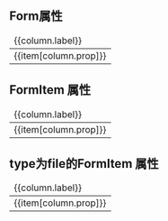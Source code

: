 
## Form属性

<!-- <CurdTable :data="data" :columns="columns" :option="option"></CurdTable> -->
<table>
    <thead>
        <tr>
            <td v-for="column in columns" :key="column.prop">{{column.label}}</td>
        </tr>
    </thead>
    <tbody>
        <tr v-for="(item,i) in data" :key="item.prop">
            <td v-for="column in columns" :key="column.prop">{{item[column.prop]}}</td>
        </tr>
    </tbody>
</table>

## FormItem 属性

<!-- <CurdTable :data="data1" :columns="columns" :option="option"></CurdTable> -->
<table>
    <thead>
        <tr>
            <td v-for="column in columns" :key="column.prop">{{column.label}}</td>
        </tr>
    </thead>
    <tbody>
        <tr v-for="(item,i) in data1" :key="item.prop">
            <td v-for="column in columns" :key="column.prop">{{item[column.prop]}}</td>
        </tr>
    </tbody>
</table>

## type为file的FormItem 属性

<!-- <CurdTable :data="data2" :columns="columns" :option="option"></CurdTable> -->
<table>
    <thead>
        <tr>
            <td v-for="column in columns" :key="column.prop">{{column.label}}</td>
        </tr>
    </thead>
    <tbody>
        <tr v-for="(item,i) in data2" :key="item.prop">
            <td v-for="column in columns" :key="column.prop">{{item[column.prop]}}</td>
        </tr>
    </tbody>
</table>


<script setup>
import { ref } from "vue"
const columns = ref([
  {prop: "prop",label:"属性"},
  {prop: "desc",label:"说明"},
  {prop: "type",label:"类型"},
  {prop: "opValue",label:"可选值"},
  {prop: "deValue",label:"默认值"},
])
const option = {
    hideMenu: true, // 是否隐藏右侧工具菜单
    hideOperation: true, // 是否隐藏操作列
    hideBtnAdd: true, // 是否隐藏添加按钮
    pageHide: true, // 是否隐藏分页器
}
const data = ref([
    {prop: "model", desc:"表单数据对象",type: "object",opValue: "--",deValue: "--"},
    {prop: "inline", desc:"行内表单模式",type: "boolean",opValue: "--",deValue: "false"}
])

// FormItem属性
const data1 = ref([
    {prop: "prop", desc:"表单域model字段",type: "string",opValue: "--",deValue: "--"},
    {prop: "label", desc:"标签",type: "string",opValue: "--",deValue: "--"},
    {prop: "label-width", desc:"标签的宽度",type: "string|number",opValue: "--",deValue: "--"},
    {prop: "label", desc:"标签",type: "string",opValue: "--",deValue: "--"},
    {prop: "type", desc:"表单类型",type: "string",opValue: "input, select, radio, checkbox, input-number, input-range, switch, file, input-password, date-picker, color-picker, value",deValue: "--"},
    {prop: "span", desc:"排版中占一行的比例",type: "number",opValue: "1-24",deValue: "24"},
    {prop: "value", desc:"初始值",type: "string|number|array",opValue: "--",deValue: "--"},
    {prop: "options", desc:"选项数组",type: "array",opValue: "--",deValue: "--"},
    {prop: "asyncOptions", desc:"异步获取选项的函数，需返回promise",type: "function",opValue: "--",deValue: "--"},
    {prop: "props", desc:"绑定在输入组件上的属性",type: "object",opValue: "--",deValue: "--"},
    {prop: "eventObject", desc:"绑定在组件上的事件",type: "object",opValue: "blur,click,change,focus",deValue: "--"},
])
// FormItem属性，type为file的额外属性
const data2 = ref([
    {prop: "action", desc:"上传地址",type: "string",opValue: "--",deValue: "--"},
    {prop: "url", desc:"初始url",type: "string",opValue: "--",deValue: "--"},
    {prop: "getUrl", desc:"初始url回调，参数为form，返回值为图片url",type: "(form: FormModel)=> string",opValue: "--",deValue: "--"},
    {prop: "headers", desc:"上传请求头",type: "object",opValue: "--",deValue: "--"},
    {prop: "maxsize", desc:"文件大小最大值",type: "number",opValue: "--",deValue: "--"},
    {prop: "fileType", desc:"上传的文件类型",type: "string",opValue: "image/video",deValue: "image"},
    {prop: "success", desc:"上传成功的回调",type: "(res: AxiosResponse,file: File,model:FormModel)=>{}",opValue: "--",deValue: "--"}
])
</script>